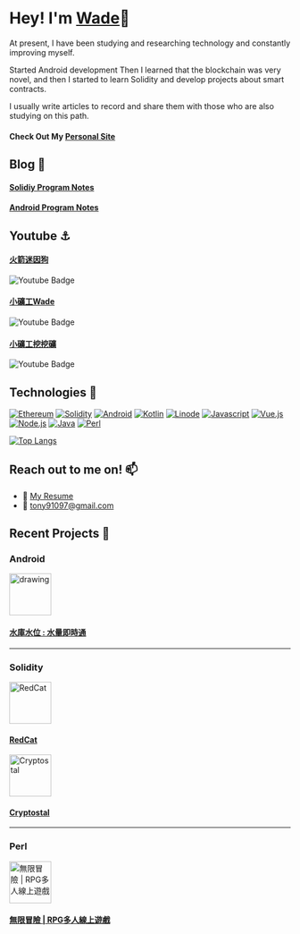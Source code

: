 

# Hey! I'm [Wade](https://wade.jiajun.website/)👋

At present, I have been studying and researching technology and constantly improving myself.

Started Android development
Then I learned that the blockchain was very novel, and then I started to learn Solidity and develop projects about smart contracts.

I usually write articles to record and share them with those who are also studying on this path.
<br>

#### Check Out My [Personal Site](https://shiva-blockchain-portfolio.netlify.app/)

## Blog 📓
#### [Solidiy Program Notes](https://badgameshow.com/wade) <br>
#### [Android Program Notes](https://badgameshow.com/fly) 

## Youtube ⚓
#### [火箭迷因狗](https://www.youtube.com/channel/UCfxm9z_7aGMib6ThvDJFKrw)
![Youtube Badge](https://img.shields.io/youtube/channel/views/UCfxm9z_7aGMib6ThvDJFKrw)

#### [小礦工Wade](https://www.youtube.com/channel/UCgpWW0r3rhTOroqNWtlwxeQ)
![Youtube Badge](https://img.shields.io/youtube/channel/views/UCgpWW0r3rhTOroqNWtlwxeQ)

#### [小礦工挖挖礦](https://www.youtube.com/channel/UCewQ4uj-GEn-wv5WsnBKeyg)
![Youtube Badge](https://img.shields.io/youtube/channel/views/UCewQ4uj-GEn-wv5WsnBKeyg)

## Technologies 🧠
[![Ethereum](https://img.shields.io/badge/Ethereum-3C3C3D?style=for-the-badge&logo=Ethereum&logoColor=363636&labelColor=yellow)](#)
[![Solidity](https://img.shields.io/badge/Solidity-%23363636.svg?style=for-the-badge&logo=solidity&logoColor=363636&labelColor=yellow)](#)
[![Android](https://img.shields.io/badge/Android-%23363636.svg?style=for-the-badge&logo=android&logoColor=3DDC84)](#)
[![Kotlin](https://img.shields.io/badge/Kotlin-%23363636.svg?style=for-the-badge&logo=kotlin&logoColor=7F52FF)](#)
[![Linode](https://img.shields.io/badge/Linode-%23363636.svg?style=for-the-badge&logo=Linode&logoColor=00A95C)](#)
[![Javascript](https://img.shields.io/badge/-Javascript-%23363636.svg?style=for-the-badge&logo=javascript&logoColor=F7DF1E)](#)
[![Vue.js](https://img.shields.io/badge/-Vue.js-%23363636.svg?style=for-the-badge&logo=vue.js&logoColor=4FC08D)](#)
[![Node.js](https://img.shields.io/badge/-Nodejs-%23363636.svg?style=for-the-badge&logo=node.js&logoColor=339933)](#)
[![Java](https://img.shields.io/badge/-Java-%23363636.svg?style=for-the-badge)](#)
[![Perl](https://img.shields.io/badge/-Perl-%23363636.svg?style=for-the-badge)](#)

[![Top Langs](https://github-readme-stats.vercel.app/api/top-langs/?username=MuHongWeiWei&hide=jupyter%20notebook,html,css&layout=compact&theme=gotham)](https://github.com/MuHongWeiWei)

## Reach out to me on! 📫
- :paperclip: [My Resume](https://drive.google.com/file/d/1kknmh6WKoV3OVh5YC67S7QWvqA4jd3Oj/view?usp=sharing)
- :email: tony91097@gmail.com

## Recent Projects 🚀
### Android

<img src="https://user-images.githubusercontent.com/39545122/204492615-b79087b3-84b7-4370-9a40-088d941d14b4.png" alt="drawing" width="75"/>

#### [水庫水位 : 水量即時通](https://play.google.com/store/apps/details?id=com.fly.waterpass)

---

### Solidity

<img src="https://user-images.githubusercontent.com/39545122/204493193-b5c60c0f-d613-4309-b9a6-3a3406c6e840.png" alt="RedCat" width="75"/>

#### [RedCat](https://redcatclub.com/)

<img src="https://user-images.githubusercontent.com/39545122/204494044-1bcfe276-0a22-4056-a97a-522719a4d72e.png" alt="Cryptostal" width="75"/>

#### [Cryptostal](https://crpytostal.redcatclub.com/)


---

### Perl

<img src="https://user-images.githubusercontent.com/39545122/204494209-c3eba1c3-2bd0-47f1-9da1-2e16dff6cf6e.png" alt="無限冒險 | RPG多人線上遊戲" width="75"/>

#### [無限冒險 | RPG多人線上遊戲](https://badgameshow.com)



